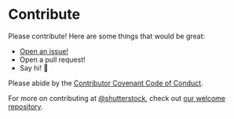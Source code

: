 # Contribute

Please contribute! Here are some things that would be great:
- [Open an issue!](https://github.com/shutterstock/vertica-cli/issues/new)
- Open a pull request!
- Say hi! :wave:

Please abide by the [Contributor Covenant Code of Conduct](CODE_OF_CONDUCT.md).

For more on contributing at [@shutterstock](https://github.com/shutterstock), check out [our welcome repository](https://github.com/shutterstock/welcome).
